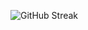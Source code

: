 
<!--
**adra3n/adra3n** is a ✨ _special_ ✨ repository because its `README.md` (this file) appears on your GitHub profile.

Here are some ideas to get you started:
### Hi there 👋
- 🔭 I’m currently working on ...
- 🌱 I’m currently learning ...
- 👯 I’m looking to collaborate on ...
- 🤔 I’m looking for help with ...
- 💬 Ask me about ...
- 📫 How to reach me: ...
- 😄 Pronouns: ...
- ⚡ Fun fact: ...
![GitHub Stats](https://github-readme-stats.vercel.app/api?username=adra3n&show_icons=true&theme=radical)
![Github Activity Graph](https://activity-graph.herokuapp.com/graph?username=adra3n&theme=xcode)
![GitHub Langs](https://github-readme-stats.vercel.app/api/top-langs/?username=adra3n&layout=compact&theme=blue-green)
![Codemaker2015 wakatime stats](https://github-readme-stats.vercel.app/api/wakatime?username=adra3n&layout=compact&theme=blue-green)
![Github Trophy](https://github-profile-trophy.vercel.app/?username=adra3n&theme=discord)
[![GitHub Streak](https://github-readme-streak-stats.herokuapp.com?user=adra3n&theme=blueberry&date_format=M%20j%5B%2C%20Y%5D)](https://git.io/streak-stats)
https://codemaker2016.medium.com/tips-and-tricks-to-create-an-awesome-github-profile-readme-ce3825a355c7
-->

![GitHub Streak](https://github-readme-streak-stats.herokuapp.com?user=adra3n&theme=blueberry&date_format=M%20j%5B%2C%20Y%5D)


